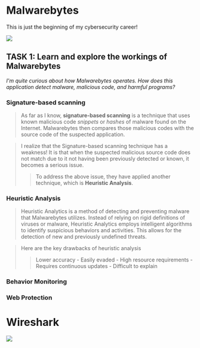 <h1>Malwarebytes</h1>

This is just the beginning of my cybersecurity career!

<img src="https://content.invisioncic.com/Mmalware/monthly_2017_02/hero_logo.png.ce017c551dfbebe78e51737cc07d50a2.png">



<h2>TASK 1: Learn and explore the workings of Malwarebytes</h2>

*I'm quite curious about how Malwarebytes operates. How does this application detect malware, malicious code, and harmful programs?*

<h3>Signature-based scanning</h3>

> As far as I know, **signature-based scanning** is a technique that uses known malicious code *snippets* or *hashes* of malware found on the Internet. Malwarebytes then compares those malicious codes with the source code of the suspected application.

> I realize that the Signature-based scanning technique has a weakness! It is that when the suspected malicious source code does not match due to it not having been previously detected or known, it becomes a serious issue.
>> To address the above issue, they have applied another technique, which is **Heuristic Analysis**.
<h3>Heuristic Analysis</h3>

> Heuristic Analytics is a method of detecting and preventing malware that Malwarebytes utilizes. Instead of relying on rigid definitions of viruses or malware, Heuristic Analytics employs intelligent algorithms to identify suspicious behaviors and activities. This allows for the detection of new and previously undefined threats.

> Here are the key drawbacks of heuristic analysis
>> Lower accuracy -
>> Easily evaded -
>> High resource requirements -
>> Requires continuous updates -
>> Difficult to explain
 
<h3>Behavior Monitoring</h3>

<h3>Web Protection</h3>

<h1>Wireshark</h1>

<img src="https://cdn.cyberpunk.rs/wp-content/uploads/2018/10/wire_shark_bg.jpg">
 
